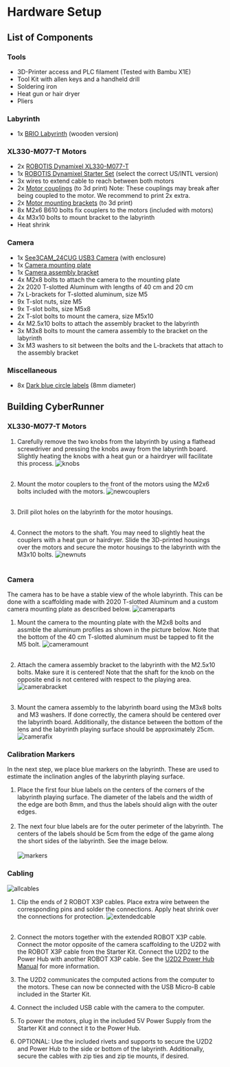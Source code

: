 Hardware Setup
=====

## List of Components

### Tools
* 3D-Printer access and PLC filament (Tested with Bambu X1E)
* Tool Kit with allen keys and a handheld drill
* Soldering iron
* Heat gun or hair dryer
* Pliers

### Labyrinth
<!-- * 1x [BRIO Labyrinth](https://www.brio.us/en-US/products/games/labyrinth-game-63400000) (wooden version) -->
* 1x <a href="https://www.brio.us/en-US/products/games/labyrinth-game-63400000" target="_blank">BRIO Labyrinth</a> (wooden version)

### XL330-M077-T Motors 
* 2x <a href="https://www.robotis.us/dynamixel-xl330-m077-t/" target="_blank">ROBOTIS Dynamixel XL330-M077-T</a>
* 1x <a href="https://www.robotis.us/dynamixel-starter-set-us/" target="_blank">ROBOTIS Dynamixel Starter Set</a> (select the correct US/INTL version)
* 3x wires to extend cable to reach between both motors
* 2x <a href="https://github.com/ckoethz/cyberrunner_docs_md/blob/main/assets/motors/motor_shaft_coupler.step" target="_blank">Motor couplings</a> (to 3d print)
    Note: These couplings may break after being coupled to the motor. We recommend to print 2x extra.
* 2x <a href="https://github.com/ckoethz/cyberrunner_docs_md/blob/main/assets/motors/motor_mounting_bracket.step" target="_blank">Motor mounting brackets</a> (to 3d print)
* 8x M2x6 B610 bolts fix couplers to the motors (included with motors)
* 4x M3x10 bolts to mount bracket to the labyrinth
* Heat shrink

<!-- !!! hint "To Do"

    Update 3D printed parts file to the new ones, including photos! -->

<!-- ### MX-12W Motors (Option 2)

!!! warning "Disclaimer"

    The Dynamixel MX-12W motors have been discontinued. 

* 2x <a href="https://www.robotis.us/dynamixel-mx-12w/" target="_blank">ROBOTIS Dynamixel MX-12W Motors</a>
* 1x <a href="https://www.robotis.us/dynamixel-starter-set-us/" target="_blank">ROBOTIS Dynamixel Starter Set</a> (select the correct US/INTL version)
* 3x wires to extend cable to reach between both motors
* 2x <a href="https://github.com/ckoethz/cyberrunner_docs_md/blob/main/assets/brio_coupler.stp" target="_blank">Motor couplings</a> (to 3d print)
* 2x <a href="https://github.com/ckoethz/cyberrunner_docs_md/blob/main/assets/brio_motor_l.stp" target="_blank">Motor mounting brackets</a> (to 3d print)
* 8x M2x6 B610 bolts fix couplers to the motors (included with motors)
* 8x M2x8 B610 bolts to hold motor into the bracket (included with motors)
* 4x wood screws to mount bracket to the labyrinth (size)
* 4x plastic washers to space bracket from labyrinth -->

### Camera
* 1x <a href="https://www.e-consystems.com/industrial-cameras/ar0234-usb3-global-shutter-camera.asp#" target="_blank">See3CAM_24CUG USB3 Camera</a> (with enclosure)
* 1x <a href="https://github.com/ckoethz/cyberrunner_docs_md/blob/main/assets/camera/camera_mounting_plate.step" target="_blank">Camera mounting plate</a> 
* 1x <a href="https://github.com/ckoethz/cyberrunner_docs_md/blob/main/assets/camera/camera_assembly_mount.step" target="_blank">Camera assembly bracket</a>
* 4x M2x8 bolts to attach the camera to the mounting plate
* 2x 2020 T-slotted Aluminum with lengths of 40 cm and 20 cm
* 7x L-brackets for T-slotted aluminum, size M5
* 9x T-slot nuts, size M5
* 9x T-slot bolts, size M5x8
* 2x T-slot bolts to mount the camera, size M5x10
* 4x M2.5x10 bolts to attach the assembly bracket to the labyrinth
* 3x M3x8 bolts to mount the camera assembly to the bracket on the labyrinth
* 3x M3 washers to sit between the bolts and the L-brackets that attach to the assembly bracket

### Miscellaneous
* 8x <a href="https://www.herma.co.uk/office-home/product/colour-dots-small-pack-1833/" target="_blank">Dark blue circle labels</a> (8mm diameter)

## Building CyberRunner

###  XL330-M077-T Motors

1. Carefully remove the two knobs from the labyrinth by using a flathead screwdriver and pressing the knobs away from the labyrinth board. Slightly heating the knobs with a heat gun or a hairdryer will facilitate this process.
![knobs](img/knobs.jpg)
<br><br>

2. Mount the motor couplers to the front of the motors using the M2x6 bolts included with the motors.
![newcouplers](img/newcouplings.jpg)
<br><br>

3. Drill pilot holes on the labyrinth for the motor housings. 
<br><br>

4. Connect the motors to the shaft. You may need to slightly heat the couplers with a heat gun or hairdryer. Slide the 3D-printed housings over the motors and secure the motor housings to the labyrinth with the M3x10 bolts.
![newnuts](img/newhousing.jpg)
<br><br>

<!-- ###  MX-12W Motors (Option 2)

!!! warning "Disclaimer"

    The Dynamixel MX-12W motors have been discontinued. Instructions for the Dynamizel XL330-M077-T motors are above.

1. Carefully remove the two knobs from the labyrinth by using a flathead screwdriver and pressing the knobs away from the labyrinth board. Slightly heating the knobs with a heat gun or a hairdryer will facilitate this process.
![knobs](img/knobs.jpg)
<br><br>

2. Mount the motor couplers to the front of the motors using the M2x6 bolts included with the motors.
![couplers](img/couplers.jpg)
<br><br>

3. Insert the included nuts on the underside of the motors.
![nuts](img/nuts.jpg)
<br><br>

4. Mount the included mounting frames of the motors to the 3d-printed mounting brackets using the included M2x6 bolts and nuts.
![brackets](img/brackets.jpg)
<br><br>

5. Attach the motors to the mounting frames using the included M2x6 bolts.
![motorframe](img/motorframe.jpg)
<br><br>

6. Press both motor couplers over the labyrinth shafts. You may need to slightly heat the couplers with a heat gun or hairdryer. Then, fix the motors to the labyrinth by using the M2.5x10 wood screws.
![motorfix](img/motorfix.jpg) -->


### Camera

The camera has to be have a stable view of the whole labyrinth. This can be done with a scaffolding made with 2020 T-slotted Aluminum and a custom camera mounting plate as described below.
![cameraparts](img/camera_scaffolding_parts.jpg)


1. Mount the camera to the mounting plate with the M2x8 bolts and assmble the aluminum profiles as shown in the picture below. Note that the bottom of the 40 cm T-slotted aluminum must be tapped to fit the M5 bolt.
![cameramount](img/cameramountnew.jpg)
<br><br>

2. Attach the camera assembly bracket to the labyrinth with the M2.5x10 bolts. Make sure it is centered! Note that the shaft for the knob on the opposite end is not centered with respect to the playing area.
![camerabracket](img/camera_bracket.jpg)
<br><br>

3. Mount the camera assembly to the labyrinth board using the M3x8 bolts and M3 washers. If done correctly, the camera should be centered over the labyrinth board. Additionally, the distance between the bottom of the lens and the labyrinth playing surface should be approximately 25cm.
![camerafix](img/camerafixnew.jpg) 

<!-- !!! Warning

    Ensure that the wood screws do not interfere with the motion of the labyrinth playing surface!(TODO photo - also update photo with correct side of labyrinth) -->

### Calibration Markers

In the next step, we place blue markers on the labyrinth. These are used to estimate the inclination angles of the labyrinth playing surface.

1. Place the first four blue labels on the centers of the corners of the labyrinth playing surface. The diameter of the labels and the width of the edge are both 8mm, and thus the labels should align with the outer edges. 
<br><br>
2. The next four blue labels are for the outer perimeter of the labyrinth. The centers of the labels should be 5cm from the edge of the game along the short sides of the labyrinth. See the image below. 
<br><br>
![markers](img/markers.jpg)

### Cabling

![allcables](img/all_cabling.jpg)


1. Clip the ends of 2 ROBOT X3P cables. Place extra wire between the corresponding pins and solder the connections. Apply heat shrink over the connections for protection.
![extendedcable](img/extended_cable.jpg)
<br><br>

2. Connect the motors together with the extended ROBOT X3P cable. Connect the motor opposite of the camera scaffolding to the U2D2 with the ROBOT X3P cable from the Starter Kit. Connect the U2D2 to the Power Hub with another ROBOT X3P cable. See the <a href="https://emanual.robotis.com/docs/en/parts/interface/u2d2_power_hub/" target="_blank">U2D2 Power Hub Manual</a> for more information.


3. The U2D2 communicates the computed actions from the computer to the motors. These can now be connected with the USB Micro-B cable included in the Starter Kit.


4. Connect the included USB cable with the camera to the computer.


4. To power the motors, plug in the included 5V Power Supply from the Starter Kit and connect it to the Power Hub.


5. OPTIONAL: Use the included rivets and supports to secure the U2D2 and Power Hub to the side or bottom of the labyrinth. Additionally, secure the cables with zip ties and zip tie mounts, if desired. 
<!-- (TODO photo) -->
